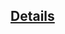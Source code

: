 <!-- Details -->
<section
id="details"
aria-labelledby="details"
data-item="8. Details"
>
<h2><a href="#details">Details</a></h2>


</section>